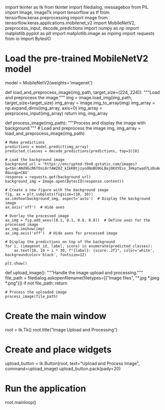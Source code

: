 import tkinter as tk
from tkinter import filedialog, messagebox
from PIL import Image, ImageTk
import tensorflow as tf
from tensorflow.keras.preprocessing import image
from tensorflow.keras.applications.mobilenet_v2 import MobileNetV2, preprocess_input, decode_predictions
import numpy as np
import matplotlib.pyplot as plt
import matplotlib.image as mpimg
import requests
from io import BytesIO

# Load the pre-trained MobileNetV2 model
model = MobileNetV2(weights='imagenet')

def load_and_preprocess_image(img_path, target_size=(224, 224)):
    """Load and preprocess the image."""
    img = image.load_img(img_path, target_size=target_size)
    img_array = image.img_to_array(img)
    img_array = np.expand_dims(img_array, axis=0)
    img_array = preprocess_input(img_array)
    return img, img_array

def process_image(img_path):
    """Process and display the image with background."""
    # Load and preprocess the image
    img, img_array = load_and_preprocess_image(img_path)
    
    # Make predictions
    predictions = model.predict(img_array)
    predicted_classes = decode_predictions(predictions, top=3)[0]
    
    # Load the background image
    background_url = 'https://encrypted-tbn0.gstatic.com/images?q=tbn:ANd9GcR6fOsL8rfAWZ8Z_kIkKBtjzyodNoBU9GLBajOKXYEss_IHkptwad7LoDuAqps4y7fTD-8&usqp=CAU'
    response = requests.get(background_url)
    background_img = Image.open(BytesIO(response.content))
    
    # Create a new figure with the background image
    fig, ax = plt.subplots(figsize=(10, 10))
    ax.imshow(background_img, aspect='auto')  # Display the background image
    ax.axis('off')  # Hide axes
    
    # Overlay the processed image
    ax_img = fig.add_axes([0.1, 0.1, 0.8, 0.8])  # Define axes for the processed image
    ax_img.imshow(img)
    ax_img.axis('off')  # Hide axes for processed image
    
    # Display the predictions on top of the background
    for i, (imagenet_id, label, score) in enumerate(predicted_classes):
        ax.text(10, 10 + i * 30, f"{label}: {score:.2f}", color='white', backgroundcolor='black', fontsize=12)
    
    plt.show()

def upload_image():
    """Handle the image upload and processing."""
    file_path = filedialog.askopenfilename(filetypes=[("Image files", "*.jpg *.jpeg *.png")])
    if not file_path:
        return
    
    # Process the uploaded image
    process_image(file_path)

# Create the main window
root = tk.Tk()
root.title("Image Upload and Processing")

# Create and place widgets
upload_button = tk.Button(root, text="Upload and Process Image", command=upload_image)
upload_button.pack(pady=20)

# Run the application
root.mainloop()

